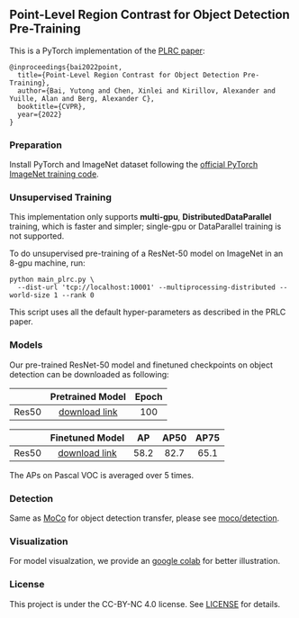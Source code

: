 ## Point-Level Region Contrast for Object Detection Pre-Training


This is a PyTorch implementation of the [PLRC paper](https://arxiv.org/abs/2202.04639):
```
@inproceedings{bai2022point,
  title={Point-Level Region Contrast for Object Detection Pre-Training},
  author={Bai, Yutong and Chen, Xinlei and Kirillov, Alexander and Yuille, Alan and Berg, Alexander C},
  booktitle={CVPR},
  year={2022}
}
```


### Preparation

Install PyTorch and ImageNet dataset following the [official PyTorch ImageNet training code](https://github.com/pytorch/examples/tree/master/imagenet).



### Unsupervised Training

This implementation only supports **multi-gpu**, **DistributedDataParallel** training, which is faster and simpler; single-gpu or DataParallel training is not supported.

To do unsupervised pre-training of a ResNet-50 model on ImageNet in an 8-gpu machine, run:
```
python main_plrc.py \
  --dist-url 'tcp://localhost:10001' --multiprocessing-distributed --world-size 1 --rank 0 
```
This script uses all the default hyper-parameters as described in the PRLC paper.


### Models

Our pre-trained ResNet-50 model and finetuned checkpoints on object detection can be downloaded as following:


|             |                                          Pretrained Model                                           | Epoch | 
| ----------- | :-------------------------------------------------------------------------------------------------: | :------: 
| Res50   | [download link](https://dl.fbaipublicfiles.com/plrc/pre-train/model_final.pth) |   100   | 



|             |                                          Finetuned Model                                           |  AP | AP50 | AP75 |
| ----------- | :-------------------------------------------------------------------------------------------------: | :------: | :--------: | :--------: |
| Res50   | [download link](https://dl.fbaipublicfiles.com/plrc/fine-tune/model_final.pth) |   58.2   |    82.7     |    65.1    |

The APs on Pascal VOC is averaged over 5 times.


### Detection

Same as [MoCo](https://github.com/facebookresearch/moco) for object detection transfer, please see [moco/detection](https://github.com/facebookresearch/moco/tree/master/detection).


### Visualization

For model visualzation, we provide an [google colab](https://colab.research.google.com/drive/172dmSGYAzEgiMJ1RFyuStrj_YOQVvFpQ?usp=sharing) for better illustration.




### License

This project is under the CC-BY-NC 4.0 license. See [LICENSE](LICENSE) for details.
